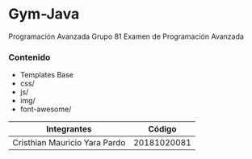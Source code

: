 # Gym-Java

Programación Avanzada Grupo 81
Examen de Programación Avanzada

### Contenido

- Templates Base
- css/
- js/
- img/
- font-awesome/
 
Integrantes  | Código
------------- | -------------
Cristhian Mauricio Yara Pardo  | 20181020081